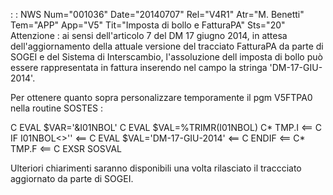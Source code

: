  :  : NWS Num="001036" Date="20140707" Rel="V4R1" Atr="M. Benetti" Tem="APP" App="V5" Tit="Imposta di bollo e FatturaPA" Sts="20"
Attenzione :  ai sensi dell'articolo 7 del DM 17 giugno 2014, in attesa dell'aggiornamento della attuale versione del tracciato FatturaPA da parte di SOGEI e del Sistema di Interscambio, l'assoluzione dell imposta di bollo può essere rappresentata in fattura inserendo nel campo <NumeroBollo> la stringa 'DM-17-GIU-2014'.

Per ottenere quanto sopra personalizzare temporamente il pgm V5FTPA0 nella routine SOSTES : 

C                   EVAL      $VAR='&I01NBOL'
C                   EVAL      $VAL=%TRIMR(I01NBOL)
C\* TMP.I                                                  <==
C                   IF        I01NBOL<>''                 <==
C                   EVAL      $VAL='DM-17-GIU-2014'       <==
C                   ENDIF                                 <==
C\* TMP.F                                                  <==
C                   EXSR      SOSVAL

Ulteriori chiarimenti saranno disponibili una volta rilasciato il traccciato aggiornato da parte di
SOGEI.
